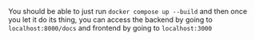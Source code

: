You should be able to just run
```docker compose up --build```
and then once you let it do its thing, you can access the backend by going to 
```localhost:8000/docs```
and frontend by going to
```localhost:3000```